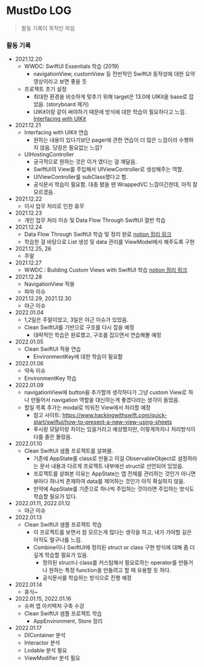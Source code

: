 # MustDo LOG
> 활동 기록이 목적인 파일

### 활동 기록
- 2021.12.20
    - WWDC: SwiftUI Essentials 학습 (2019)
        - navigationView, customView 등 전반적인 SwiftUI 동작성에 대한 요약 영상이라고 보면 좋을 듯
    - 프로젝트 초기 설정
        - 최대한 환경을 비슷하게 맞추기 위해 target은 13.0에 UIKit을 base로 잡았음. (storyboard 제거)
        - UIKit이랑 같이 써야하기 때문에 방식에 대한 학습이 필요하다고 느낌. [Interfacing with UIKit](https://developer.apple.com/tutorials/swiftui/interfacing-with-uikit)
- 2021.12.21
    - Interfacing with UIKit 연습
        - 원하는 내용이 있다기보단 pager에 관한 연습이 더 많은 느낌이라 수행하지 않음. 당장은 필요없는 느낌?
    - UIHostingController
        - 궁극적으로 원하는 것은 이거 였다는 걸 깨달음.
        - SwiftUI의 View를 주입해서 UIViewController로 생성해주는 역할.
        - UIViewController를 subClass했다고 함.
        - 공식문서 학습이 필요함. 대충 봤을 땐 WrappedVC 느낌이긴한데, 아직 잘 모르겠음.
- 2021.12.22
    - 이사 업무 처리로 인한 휴무
- 2021.12.23
    - 개인 업무 처리 이슈 및 Data Flow Through SwiftUI 절반 학습
- 2021.12.24
    - Data Flow Through SwiftUI 학습 및 정리 완료 [notion 정리 링크](https://lucky-sleet-a6d.notion.site/Data-Flow-Through-SwiftUI-e28b59d731c84df59c696ac81dc92ec3)
    - 학습한 걸 바탕으로 List 생성 및 data 관리를 ViewModel에서 해주도록 구현
- 2021.12.25, 26
    - 주말
- 2021.12.27
    - WWDC : Building Custom Views with SwiftUI 학습 [notion 정리 링크](https://lucky-sleet-a6d.notion.site/Building-Custom-Views-with-SwiftUI-0478937383f24d72b9edf579a70a6fb6)
- 2021.12.28
    - NavigationView 적용
    - 파마 이슈
- 2021.12.29, 2021.12.30
    - 야근 이슈
- 2022.01.04
    - 1,2일은 주말이었고, 3일은 야근 이슈가 있었음.
    - Clean SwiftUI를 기반으로 구조를 다시 잡을 예정
        - 대략적인 학습은 완료했고, 구조를 잡으면서 연습해볼 예정
- 2022.01.05
    - Clean SwiftUI 적용 연습
        - EnvironmentKey에 대한 학습이 필요함
- 2022.01.06
    - 약속 이슈
    - EnvironmentKey 학습
- 2022.01.09
    - navigationView에 button을 추가할까 생각하다가 그냥 custom View로 하나 만들어서 navigation 역할을 대신하는게 좋겠다라는 생각이 들었음.
    - 할일 목록 추가는 modal로 띄워진 View에서 처리할 예정
        - 참고 사이트: https://www.hackingwithswift.com/quick-start/swiftui/how-to-present-a-new-view-using-sheets
        - 푸시랑 모달이랑 차이는 있을거라고 예상했지만, 이렇게까지나 처리방식이 다를 줄은 몰랐음.
- 2022.01.10
    - Clean SwiftUI 샘플 프로젝트를 살펴봄.
        - 기존에 AppState를 class로 만들고 이걸 ObservableObject로 설정하라는 문서 내용과 다르게 프로젝트 내부에선 struct로 선언되어 있었음.
        - 프로젝트를 살펴본 이유는 AppState는 앱 전체를 관리하는 것인가 아니면 뷰마다 하나씩 존재하여 data를 제어하는 것인가 아직 확실하지 않음.
        - 만약에 AppState를 기준으로 하나씩 주입하는 것이라면 주입하는 방식도 학습할 필요가 있다.
- 2022.01.11, 2022.01.12
    - 야근 이슈
- 2022.01.13
    - Clean SwiftUI 샘플 프로젝트 학습
        - 이 프로젝트를 보면서 참 모르는게 많다는 생각을 하고, 내가 가야할 길은 아직도 멀구나를 느낌.
        - Combine이나 SwiftUI에 정의된 struct or class 구현 방식에 대해 좀 더 깊게 학습할 필요가 있음.
            - 정의된 struct나 class를 커스텀해서 필요로하는 operator를 만들거나 원하는 특정 function을 만들려고 할 때 유용할 듯 하다.
            - 공식문서를 학습하는 방식으로 진행 예정
- 2022.01.14
    - 휴식~
- 2022.01.15, 2022.01.16
    - 슈퍼 앱 아키택처 구축 수강
    - Clean SwiftUI 샘플 프로젝트 학습
        - AppEnvironment, Store 정리 
- 2022.01.17
    - DIContainer 분석
    - Interactor 분석
    - Lodable 분석 필요
    - ViewModifier 분석 필요
